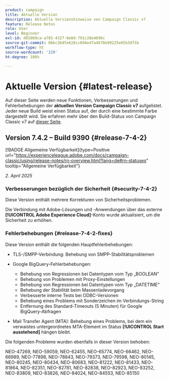 ```yaml
---
product: campaign
title: Aktuelle Version
description: Aktuelle Versionshinweise von Campaign Classic v7
feature: Release Notes
role: User
level: Beginner
exl-id: d65869ca-a785-4327-8e8d-791c28e4696c
source-git-commit: 86bc3bdfe628cc694e47a4670e99225e05b3df1b
workflow-type: ht
source-wordcount: '229'
ht-degree: 100%

---
```


# Aktuelle Version {#latest-release}

Auf dieser Seite werden neue Funktionen, Verbesserungen und Fehlerbehebungen der **aktuellen Version Campaign Classic v7** aufgelistet. Jeder neue Build weist einen Status auf, der durch eine bestimmte Farbe dargestellt wird. Sie erfahren mehr über den Build-Status von Campaign Classic v7 auf [dieser Seite](rn-overview.md).

## Version 7.4.2 – Build 9390 {#release-7-4-2}

[!BADGE Allgemeine Verfügbarkeit]{type=Positive url="https://experienceleague.adobe.com/docs/campaign-classic/using/release-notes/rn-overview.html?lang=de#rn-statuses" tooltip="Allgemeine Verfügbarkeit"}

_2. April 2025_

<!--
### Compatibility updates {#comp-7-4-2}

This release comes with the following compatibility updates:

* JQuery library update: fixes multiple UI issues (reports, web apps)
* PostgreSQL 15 and 16

-->

### Verbesserungen bezüglich der Sicherheit {#security-7-4-2}

Diese Version enthält mehrere Korrekturen von Sicherheitsproblemen.

Die Verbindung mit Adobe-Lösungen und -Anwendungen über das externe **[!UICONTROL Adobe Experience Cloud]**-Konto wurde aktualisiert, um die Sicherheit zu erhöhen.

### Fehlerbehebungen {#release-7-4-2-fixes}

Diese Version enthält die folgenden Hauptfehlerbehebungen:

* TLS-/SMPP-Verbindung: Behebung von SMPP-Stabilitätsproblemen

* Google BigQuery-Fehlerbehebungen:

   * Behebung von Regressionen bei Datentypen vom Typ „BOOLEAN“
   * Behebung von Problemen mit Proxy-Einstellungen
   * Behebung von Regressionen bei Datentypen vom Typ „DATETIME“
   * Behebung der Stabilität beim Massenladevorgang
   * Verbesserte interne Tests bei ODBC-Versionen
   * Behebung eines Problems mit Sonderzeichen im Verbindungs-String
   * Entfernung des Standard-Timeouts (5 Minuten) für Google BigQuery-Abfragen

* Mail Transfer Agent (MTA): Behebung eines Problems, bei dem ein verwaistes untergeordnetes MTA-Element im Status **[!UICONTROL Start ausstehend]** hängen bleibt.

Die folgenden Probleme wurden ebenfalls in dieser Version behoben:

NEO-47269, NEO-59059, NEO-62455, NEO-65774, NEO-66462, NEO-66989, NEO-77898, NEO-78843, NEO-79373, NEO-79598, NEO-80145, NEO-80245, NEO-80434, NEO-80683, NEO-81222, NEO-81433, NEO-81864, NEO-82351, NEO-82781, NEO-82838, NEO-82923, NEO-83252, NEO-83809, NEO-83826, NEO-84024, NEO-84553, NEO-85150

